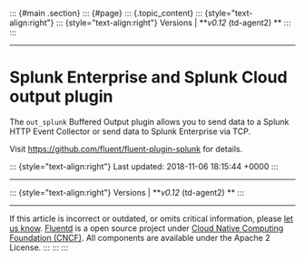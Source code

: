::: {#main .section}
::: {#page}
::: {.topic_content}
::: {style="text-align:right"}
::: {style="text-align:right"}
Versions \| ***v0.12* (td-agent2) **
:::
:::

------------------------------------------------------------------------

Splunk Enterprise and Splunk Cloud output plugin
================================================

The `out_splunk` Buffered Output plugin allows you to send data to a
Splunk HTTP Event Collector or send data to Splunk Enterprise via TCP.

Visit https://github.com/fluent/fluent-plugin-splunk for details.

::: {style="text-align:right"}
Last updated: 2018-11-06 18:15:44 +0000
:::

------------------------------------------------------------------------

::: {style="text-align:right"}
Versions \| ***v0.12* (td-agent2) **
:::

------------------------------------------------------------------------

If this article is incorrect or outdated, or omits critical information,
please [let us
know](https://github.com/fluent/fluentd-docs/issues?state=open).
[Fluentd](http://www.fluentd.org/) is a open source project under [Cloud
Native Computing Foundation (CNCF)](https://cncf.io/). All components
are available under the Apache 2 License.
:::
:::
:::

